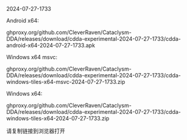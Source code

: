 2024-07-27-1733

Android x64:

ghproxy.org/github.com/CleverRaven/Cataclysm-DDA/releases/download/cdda-experimental-2024-07-27-1733/cdda-android-x64-2024-07-27-1733.apk

Windows x64 msvc:

ghproxy.org/github.com/CleverRaven/Cataclysm-DDA/releases/download/cdda-experimental-2024-07-27-1733/cdda-windows-tiles-x64-msvc-2024-07-27-1733.zip

Windows x64:

ghproxy.org/github.com/CleverRaven/Cataclysm-DDA/releases/download/cdda-experimental-2024-07-27-1733/cdda-windows-tiles-x64-2024-07-27-1733.zip

请复制链接到浏览器打开

